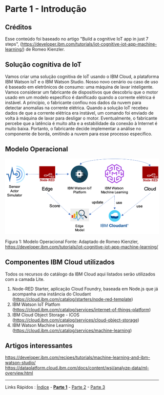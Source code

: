 # Parte 1 - Introdução

## Créditos

Esse conteúdo foi baseado no artigo "Build a cognitive IoT app in just 7 steps", (https://developer.ibm.com/tutorials/iot-cognitive-iot-app-machine-learning/) de Romeo Kienzler.

## Solução cognitiva de IoT

Vamos criar uma solução cognitiva de IoT usando o IBM Cloud, a plataforma IBM Watson IoT e o IBM Watson Studio.
Nosso novo cenário ou caso de uso é baseado em eletrônicos de consumo: uma máquina de lavar inteligente.
Vamos considerar um fabricante de dispositivos que descobriu que o motor usado em um modelo específico é danificado quando a corrente elétrica é instável.
A princípio, o fabricante confiou nos dados da nuvem para detectar anomalias na corrente elétrica. Quando a solução IoT recebeu dados de que a corrente elétrica era instável, um comando foi enviado de volta à máquina de lavar para desligar o motor.
Eventualmente, o fabricante percebe que a latência é muito alta e a estabilidade da conexão à Internet é muito baixa. Portanto, o fabricante decide implementar a análise no componente de borda, omitindo a nuvem para esse processo específico.

## Modelo Operacional

<p align="center">
<img src="https://github.com/cesariojr/cogiot/blob/master/images/Picture1.png" width="700">
</p>

Figura 1: Modelo Operacional
Fonte: Adaptado de Romeo Kienzler, https://developer.ibm.com/tutorials/iot-cognitive-iot-app-machine-learning/

## Componentes IBM Cloud utilizados

Todos os recursos do catálogo da IBM Cloud aqui listados serão utilizados com a camada Lite.

1. Node-RED Starter, aplicação Cloud Foundry, baseada em Node.js que já acompanha uma instância do Cloudant (https://cloud.ibm.com/catalog/starters/node-red-template)
2. IBM Watson IoT Platfom (https://cloud.ibm.com/catalog/services/internet-of-things-platform)
3. IBM Cloud Object Storage - ICOS (https://cloud.ibm.com/catalog/services/cloud-object-storage)
4. IBM Watson Machine Learning (https://cloud.ibm.com/catalog/services/machine-learning)

## Artigos interessantes

https://developer.ibm.com/recipes/tutorials/machine-learning-and-ibm-watson-studio/
https://dataplatform.cloud.ibm.com/docs/content/wsj/analyze-data/ml-overview.html


***
Links Rápidos :
[Índice](https://github.com/cesariojr/cogiot/) - **[Parte 1](/content/pat01.md)** - [Parte 2](/content/part02.md) - [Parte 3](/content/part03.md)
